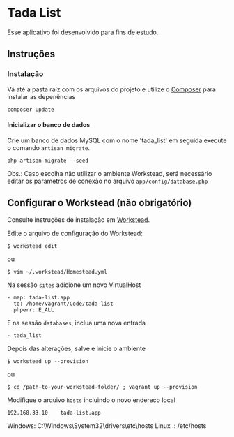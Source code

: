 # Tada List

Esse aplicativo foi desenvolvido para fins de estudo.

## Instruções

### Instalação

Vá até a pasta raíz com os arquivos do projeto e utilize o [Composer](http://getcomposer.org) para instalar as depenências

    composer update

#### Inicializar o banco de dados

Crie um banco de dados MySQL com o nome 'tada_list' em seguida execute
o comando `artisan migrate`.

    php artisan migrate --seed

Obs.: Caso escolha não utilizar o ambiente Workstead, será necessário
editar os parametros de conexão no arquivo `app/config/database.php`

## Configurar o Workstead (não obrigatório)

Consulte instruções de instalação em [Workstead](https://github.com/lucasvscn/workstead).

Edite o arquivo de configuração do Workstead:

    $ workstead edit

ou

    $ vim ~/.workstead/Homestead.yml

Na sessão `sites` adicione um novo VirtualHost

    - map: tada-list.app
      to: /home/vagrant/Code/tada-list
      phperr: E_ALL

E na sessão `databases`, inclua uma nova entrada

    - tada_list

Depois das alterações, salve e inicie o ambiente

    $ workstead up --provision

ou

    $ cd /path-to-your-workstead-folder/ ; vagrant up --provision

Modifique o arquivo `hosts` incluindo o novo endereço local

    192.168.33.10    tada-list.app

Windows: C:\Windows\System32\drivers\etc\hosts
Linux .: /etc/hosts

